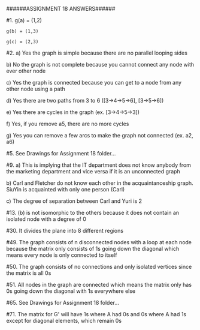 ######ASSIGNMENT 18 ANSWERS######
			
#1.	g(a) = (1,2)

	g(b) = (1,3)

	g(c) = (2,3)

#2.	a) Yes the graph is simple because there are no parallel looping sides

b) No the graph is not complete because you cannot connect any node with ever other node

c) Yes the graph is connected because you can get to a node from any other node using a path

d) Yes there are two paths from 3 to 6 ([3->4->5->6], [3->5->6])

e) Yes there are cycles in the graph (ex. [3->4->5->3])

f) Yes, if you remove a5, there are no more cycles

g) Yes you can remove a few arcs to make the graph not connected (ex. a2, a6)

#5.	See Drawings for Assignment 18 folder...

#9.	a)	This is implying that the IT department does not know anybody from the marketing department and vice versa if it is an unconnected graph

b)	Carl and Fletcher do not know each other in the acquaintanceship graph. SiuYin is acquainted with only one person (Carl)

c)	The degree of separation between Carl and Yuri is 2

#13.	(b) is not isomorphic to the others because it does not contain an isolated node with a degree of 0

#30.	It divides the plane into 8 different regions

#49.	The graph consists of n disconnected nodes with a loop at each node because the matrix only consists of 1s going down the diagonal which means every node is only connected to itself

#50.	The graph consists of no connections and only isolated vertices since the matrix is all 0s

#51.	All nodes in the graph are connected which means the matrix only has 0s going down the diagonal with 1s everywhere else

#65.	See Drawings for Assignment 18 folder...

#71.	The matrix for G' will have 1s where A had 0s and 0s where A had 1s except for diagonal elements, which remain 0s